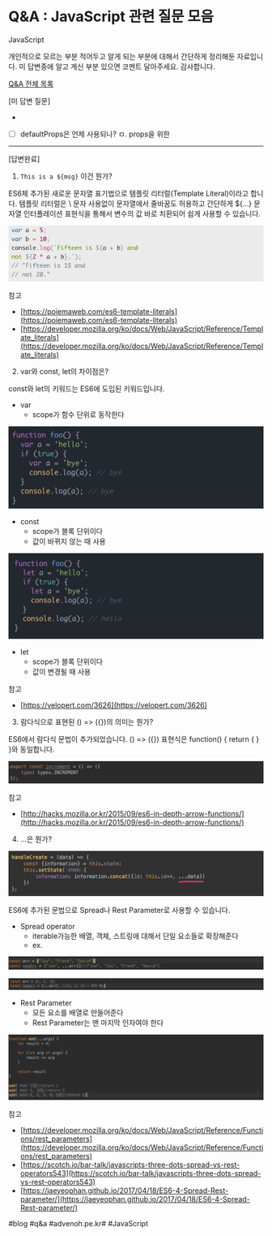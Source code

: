 # Q&A : JavaScript 관련 질문 모음
JavaScript

개인적으로 모르는 부분 적어두고 알게 되는 부분에 대해서 간단하게 정리해둔 자료입니다.
미 답변중에 알고 계신 부분 있으면 코멘트 달아주세요. 감사합니다.

[Q&A 전체 목록](https://advenoh.tistory.com/35)

[미 답변 질문]

-
 
 
- [ ] defaultProps은 언제 사용되나?
ㅁ. props을 위한

- - - -

[답변완료]

1. ` This is a ${msg} ` 이건 뭔가?

ES6체 추가된 새로운 문자열 표기법으로 템플릿 리터럴(Template Literal)이라고 합니다.
템플릿 리터럴은 \ 문자 사용없이 문자열에서 줄바꿈도 허용하고 간단하게 ${…} 문자열 인터폴레이션 표현식을 통해서 변수의 값 바로 치환되어 쉽게 사용할 수 있습니다.

![](Q&A%20%20JavaScript%20%EA%B4%80%EB%A0%A8%20%EC%A7%88%EB%AC%B8%20%EB%AA%A8%EC%9D%8C/image_3.png)

참고
* [https://poiemaweb.com/es6-template-literals](https://poiemaweb.com/es6-template-literals)
* [https://developer.mozilla.org/ko/docs/Web/JavaScript/Reference/Template_literals](https://developer.mozilla.org/ko/docs/Web/JavaScript/Reference/Template_literals)

2. var와 const, let의 차이점은?

const와 let의 키워드는 ES6에 도입된 키워드입니다.

* var
	* scope가 함수 단위로 동작한다

![](Q&A%20%20JavaScript%20%EA%B4%80%EB%A0%A8%20%EC%A7%88%EB%AC%B8%20%EB%AA%A8%EC%9D%8C/image_5.png)

* const
	* scope가 블록 단위이다
	* 값이 바뀌지 않는 때 사용

![](Q&A%20%20JavaScript%20%EA%B4%80%EB%A0%A8%20%EC%A7%88%EB%AC%B8%20%EB%AA%A8%EC%9D%8C/image_4.png)

* let
	* scope가 블록 단위이다
	* 값이 변경될 때 사용

참고
* [https://velopert.com/3626](https://velopert.com/3626)

3. 람다식으로 표현된 () => ({})의 의미는 뭔가?

ES6에서 람다식 문법이 추가되었습니다. () => ({}) 표현식은 function() { return { } }와 동일합니다.

![](Q&A%20%20JavaScript%20%EA%B4%80%EB%A0%A8%20%EC%A7%88%EB%AC%B8%20%EB%AA%A8%EC%9D%8C/image_7.png)

참고
* [http://hacks.mozilla.or.kr/2015/09/es6-in-depth-arrow-functions/](http://hacks.mozilla.or.kr/2015/09/es6-in-depth-arrow-functions/)

4. …은 뭔가?

![](Q&A%20%20JavaScript%20%EA%B4%80%EB%A0%A8%20%EC%A7%88%EB%AC%B8%20%EB%AA%A8%EC%9D%8C/7387AE5C-6B59-4AD8-8546-AA42E65E9734.png)

ES6에 추가된 문법으로 Spread나 Rest Parameter로 사용할 수 있습니다.

* Spread operator
	* iterable가능한 배열, 객체, 스트링에 대해서 단일 요소들로 확장해준다
	* ex.

![](Q&A%20%20JavaScript%20%EA%B4%80%EB%A0%A8%20%EC%A7%88%EB%AC%B8%20%EB%AA%A8%EC%9D%8C/image_6.png)

![](Q&A%20%20JavaScript%20%EA%B4%80%EB%A0%A8%20%EC%A7%88%EB%AC%B8%20%EB%AA%A8%EC%9D%8C/image_1.png)

* Rest Parameter
	* 모든 요소를 배열로 만들어준다
	* Rest Parameter는 맨 마지막 인자여야 한다

![](Q&A%20%20JavaScript%20%EA%B4%80%EB%A0%A8%20%EC%A7%88%EB%AC%B8%20%EB%AA%A8%EC%9D%8C/image_2.png)

참고

* [https://developer.mozilla.org/ko/docs/Web/JavaScript/Reference/Functions/rest_parameters](https://developer.mozilla.org/ko/docs/Web/JavaScript/Reference/Functions/rest_parameters)
* [https://scotch.io/bar-talk/javascripts-three-dots-spread-vs-rest-operators543](https://scotch.io/bar-talk/javascripts-three-dots-spread-vs-rest-operators543)
* [https://jaeyeophan.github.io/2017/04/18/ES6-4-Spread-Rest-parameter/](https://jaeyeophan.github.io/2017/04/18/ES6-4-Spread-Rest-parameter/)

#blog #q&a #advenoh.pe.kr# #JavaScript